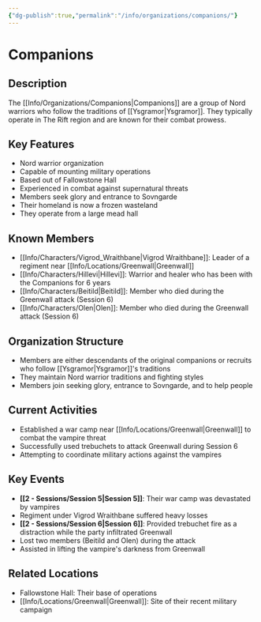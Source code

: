```yaml
---
{"dg-publish":true,"permalink":"/info/organizations/companions/"}
---
```


# Companions

## Description
The [[Info/Organizations/Companions\|Companions]] are a group of Nord warriors who follow the traditions of [[Ysgramor\|Ysgramor]]. They typically operate in The Rift region and are known for their combat prowess.

## Key Features
- Nord warrior organization
- Capable of mounting military operations
- Based out of Fallowstone Hall
- Experienced in combat against supernatural threats
- Members seek glory and entrance to Sovngarde
- Their homeland is now a frozen wasteland
- They operate from a large mead hall

## Known Members
- [[Info/Characters/Vigrod_Wraithbane\|Vigrod Wraithbane]]: Leader of a regiment near [[Info/Locations/Greenwall\|Greenwall]]
- [[Info/Characters/Hillevi\|Hillevi]]: Warrior and healer who has been with the Companions for 6 years
- [[Info/Characters/Beitild\|Beitild]]: Member who died during the Greenwall attack (Session 6)
- [[Info/Characters/Olen\|Olen]]: Member who died during the Greenwall attack (Session 6)

## Organization Structure
- Members are either descendants of the original companions or recruits who follow [[Ysgramor\|Ysgramor]]'s traditions
- They maintain Nord warrior traditions and fighting styles
- Members join seeking glory, entrance to Sovngarde, and to help people

## Current Activities
- Established a war camp near [[Info/Locations/Greenwall\|Greenwall]] to combat the vampire threat
- Successfully used trebuchets to attack Greenwall during Session 6
- Attempting to coordinate military actions against the vampires

## Key Events
- **[[2 -  Sessions/Session 5\|Session 5]]**: Their war camp was devastated by vampires
- Regiment under Vigrod Wraithbane suffered heavy losses
- **[[2 -  Sessions/Session 6\|Session 6]]**: Provided trebuchet fire as a distraction while the party infiltrated Greenwall
- Lost two members (Beitild and Olen) during the attack
- Assisted in lifting the vampire's darkness from Greenwall


## Related Locations
- Fallowstone Hall: Their base of operations
- [[Info/Locations/Greenwall\|Greenwall]]: Site of their recent military campaign